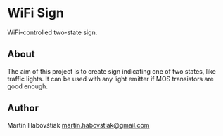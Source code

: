 WiFi Sign
=========

WiFi-controlled two-state sign.

About
-----

The aim of this project is to create sign indicating one of two states, like traffic lights. It can be used with any light emitter if MOS transistors are good enough.

Author
------

Martin Habovštiak <martin.habovstiak@gmail.com>
